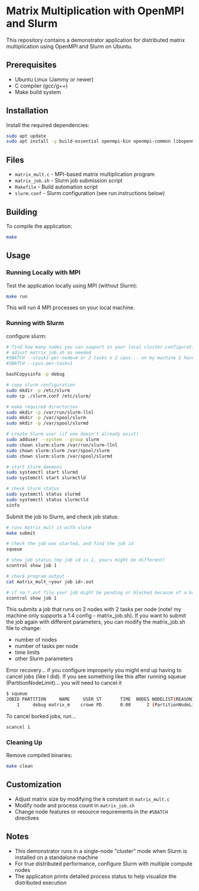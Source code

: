 # Matrix Multiplication with OpenMPI and Slurm

This repository contains a demonstrator application for distributed matrix multiplication using OpenMPI and Slurm on Ubuntu.

## Prerequisites

- Ubuntu Linux (Jammy or newer)
- C compiler (gcc/g++)
- Make build system

## Installation

Install the required dependencies:

```bash
sudo apt update
sudo apt install -y build-essential openmpi-bin openmpi-common libopenmpi-dev slurm-wlm
```

## Files

- `matrix_mult.c` - MPI-based matrix multiplication program
- `matrix_job.sh` - Slurm job submission script
- `Makefile` - Build automation script
- `slurm.conf` - Slurm configuration (see run instructions below)

## Building

To compile the application:

```bash
make
```

## Usage

### Running Locally with MPI

Test the application locally using MPI (without Slurm):

```bash
make run
```

This will run 4 MPI processes on your local machine.

### Running with Slurm

configure slurm:
```bash
# find how many nodes you can support in your local cluster configuration
# adjust matrix_job.sh as needed
#SBATCH --ntasks-per-node=4 or 2 tasks x 2 cpus... on my machine I have to do 4:1
#SBATCH --cpus-per-task=1

bashCopysinfo -p debug

# copy slurm configuration
sudo mkdir -p /etc/slurm
sudo cp ./slurm.conf /etc/slurm/

# make required directories
sudo mkdir -p /var/run/slurm-llnl
sudo mkdir -p /var/spool/slurm
sudo mkdir -p /var/spool/slurmd

# create Slurm user (if one doesn't already exist)
sudo adduser --system --group slurm
sudo chown slurm:slurm /var/run/slurm-llnl
sudo chown slurm:slurm /var/spool/slurm
sudo chown slurm:slurm /var/spool/slurmd

# start Slurm daemons
sudo systemctl start slurmd
sudo systemctl start slurmctld

# check Slurm status
sudo systemctl status slurmd
sudo systemctl status slurmctld
sinfo

```

Submit the job to Slurm, and check job status:

```bash
# runs matrix_mult it with slurm
make submit

# check the job was started, and find the job id
squeue

# show job status (my job id is 1, yours might be different)
scontrol show job 1

# check program output
cat matrix_mult_<your job id>.out

# if no *.out file your job might be pending or blocked because of a bad config. Look at job details for clues about the output file location
scontrol show job 1

```

This submits a job that runs on 2 nodes with 2 tasks per node (note! my machine only supports a 1:4 config - matrix_job.sh).
If you want to submit the job again with different parameters, you can modify the matrix_job.sh file to change:

- number of nodes
- number of tasks per node
- time limits
- other Slurm parameters

Error recovery... if you configure improperly you might end up having to cancel jobs (like I did). If you see something like this after running squeue (PartitionNodeLimit)... you will need to cancel it
```bash
$ squeue
JOBID PARTITION     NAME     USER ST       TIME  NODES NODELIST(REASON)
    1     debug matrix_m    crowe PD       0:00      2 (PartitionNodeLimit)
```
To cancel borked jobs, run...
```bash
scancel 1
```

### Cleaning Up

Remove compiled binaries:

```bash
make clean
```

## Customization

- Adjust matrix size by modifying the `N` constant in `matrix_mult.c`
- Modify node and process count in `matrix_job.sh`
- Change node features or resource requirements in the `#SBATCH` directives

## Notes

- This demonstrator runs in a single-node "cluster" mode when Slurm is installed on a standalone machine
- For true distributed performance, configure Slurm with multiple compute nodes
- The application prints detailed process status to help visualize the distributed execution